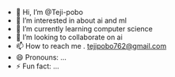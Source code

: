 - 👋 Hi, I’m @Teji-pobo
- 👀 I’m interested in about ai and ml
- 🌱 I’m currently learning computer science 
- 💞️ I’m looking to collaborate on ai
- 📫 How to reach me . tejipobo762@gmail.com
- 😄 Pronouns: ...
- ⚡ Fun fact: ...

<!---
Teji-pobo/Teji-pobo is a ✨ special ✨ repository because its `README.md` (this file) appears on your GitHub profile.
You can click the Preview link to take a look at your changes.
--->
